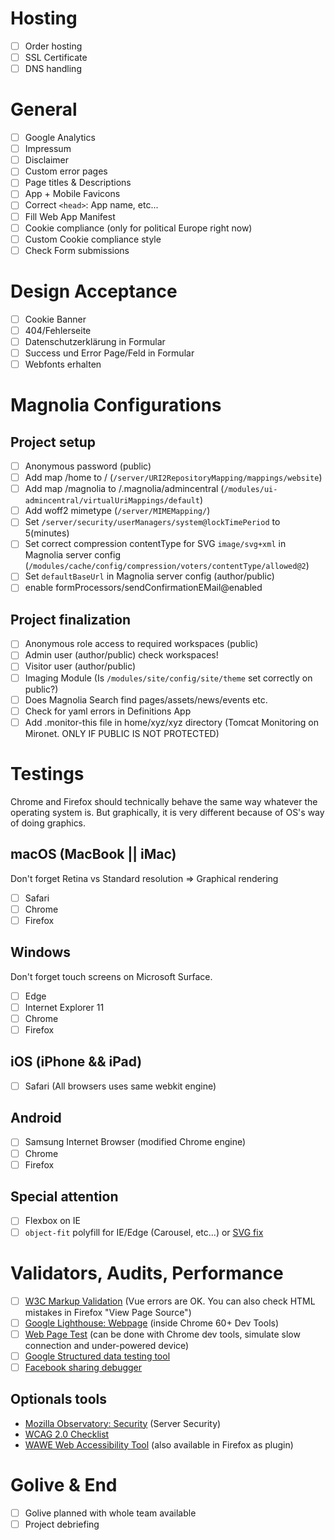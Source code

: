 # Hosting
- [ ] Order hosting
- [ ] SSL Certificate
- [ ] DNS handling

# General
- [ ] Google Analytics
- [ ] Impressum
- [ ] Disclaimer
- [ ] Custom error pages
- [ ] Page titles & Descriptions
- [ ] App + Mobile Favicons
- [ ] Correct `<head>`: App name, etc...
- [ ] Fill Web App Manifest
- [ ] Cookie compliance (only for political Europe right now)
- [ ] Custom Cookie compliance style
- [ ] Check Form submissions

# Design Acceptance
- [ ] Cookie Banner
- [ ] 404/Fehlerseite
- [ ] Datenschutzerklärung in Formular
- [ ] Success und Error Page/Feld in Formular
- [ ] Webfonts erhalten

# Magnolia Configurations
## Project setup
- [ ] Anonymous password (public)
- [ ] Add map /home to / (`/server/URI2RepositoryMapping/mappings/website`)
- [ ] Add map /magnolia to /.magnolia/admincentral (`/modules/ui-admincentral/virtualUriMappings/default`)
- [ ] Add woff2 mimetype (`/server/MIMEMapping/`)
- [ ] Set `/server/security/userManagers/system@lockTimePeriod` to 5(minutes)
- [ ] Set correct compression contentType for SVG `image/svg+xml` in Magnolia server config (`/modules/cache/config/compression/voters/contentType/allowed@2`)
- [ ] Set `defaultBaseUrl` in Magnolia server config (author/public)
- [ ] enable formProcessors/sendConfirmationEMail@enabled

## Project finalization
- [ ] Anonymous role access to required workspaces (public)
- [ ] Admin user (author/public) check workspaces!
- [ ] Visitor user (author/public)
- [ ] Imaging Module (Is `/modules/site/config/site/theme` set correctly on public?)
- [ ] Does Magnolia Search find pages/assets/news/events etc.
- [ ] Check for yaml errors in Definitions App
- [ ] Add .monitor-this file in home/xyz/xyz directory (Tomcat Monitoring on Mironet. ONLY IF PUBLIC IS NOT PROTECTED)

# Testings
Chrome and Firefox should technically behave the same way whatever the operating system is.
But graphically, it is very different because of OS's way of doing graphics.

## macOS (MacBook || iMac)
Don't forget Retina vs Standard resolution => Graphical rendering
- [ ] Safari
- [ ] Chrome
- [ ] Firefox

## Windows
Don't forget touch screens on Microsoft Surface.
- [ ] Edge
- [ ] Internet Explorer 11
- [ ] Chrome
- [ ] Firefox

## iOS (iPhone && iPad)
- [ ] Safari (All browsers uses same webkit engine)

## Android
- [ ] Samsung Internet Browser (modified Chrome engine)
- [ ] Chrome
- [ ] Firefox

## Special attention
- [ ] Flexbox on IE
- [ ] `object-fit` polyfill for IE/Edge (Carousel, etc...) or [SVG fix](http://www.sarasoueidan.com/blog/svg-object-fit/)

# Validators, Audits, Performance
- [ ] [W3C Markup Validation](https://validator.w3.org) (Vue errors are OK. You can also check HTML mistakes in Firefox "View Page Source")
- [ ] [Google Lighthouse: Webpage](https://developers.google.com/web/tools/lighthouse/) (inside Chrome 60+ Dev Tools)
- [ ] [Web Page Test](https://www.webpagetest.org) (can be done with Chrome dev tools, simulate slow connection and under-powered device)
- [ ] [Google Structured data testing tool](https://search.google.com/structured-data/testing-tool)
- [ ] [Facebook sharing debugger](https://developers.facebook.com/tools/debug/sharing/)

## Optionals tools
- [Mozilla Observatory: Security](https://observatory.mozilla.org) (Server Security)
- [WCAG 2.0 Checklist](http://webaim.org/standards/wcag/checklist)
- [WAWE Web Accessibility Tool](http://wave.webaim.org) (also available in Firefox as plugin)

# Golive & End
- [ ] Golive planned with whole team available
- [ ] Project debriefing
